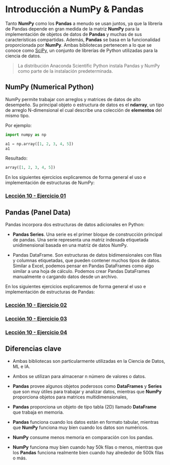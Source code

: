 # Introducción a NumPy & Pandas


Tanto **NumPy** como los **Pandas** a menudo se usan juntos, ya que la librería de Pandas depende en gran medida de la matriz **NumPy** para la implementación de objetos de datos de **Pandas** y muchas de sus características compartidas. Además, **Pandas** se basa en la funcionalidad proporcionada por **NumPy**. Ambas bibliotecas pertenecen a lo que se conoce como [SciPy](https://www.scipy.org/), un conjunto de librerías de Python utilizadas para la ciencia de datos.

> La distribución Anaconda Scientific Python instala Pandas y NumPy como parte de la instalación predeterminada.

## NumPy (Numerical Python)

NumPy permite trabajar con arreglos y matrices de datos de alto desempeño. Su principal objeto o estructura de datos es el **ndarray**, un tipo de arreglo N-dimensional el cual describe una colección de **elementos** del mismo tipo.

Por ejemplo:

```py
import numpy as np

a1 = np.array([1, 2, 3, 4, 5])
a1
```

Resultado:

```py
array([1, 2, 3, 4, 5])
```
En los siguientes ejercicios explicaremos de forma general el uso e implementación de estructuras de NumPy:

### [Lección 10 - Ejercicio 01](http://localhost:8888/lab/tree/my_python_repo/Ejercicio%2010-01.ipynb)


## Pandas (Panel Data)

Pandas incorpora dos estructuras de datos adicionales en Python:

- **Pandas Series**. Una serie es el primer bloque de construcción principal de pandas. Una serie representa una matriz indexada etiquetada unidimensional basada en una matriz de datos NumPy.

- Pandas DataFrame. Son estructuras de datos bidimensionales con filas y columnas etiquetadas, que pueden contener muchos tipos de datos. Similar a Excel, podemos pensar en Pandas DataFrames como algo similar a una hoja de cálculo. Podemos crear Pandas DataFrames manualmente o cargando datos desde un archivo.

En los siguientes ejercicios explicaremos de forma general el uso e implementación de estructuras de Pandas:

### [Lección 10 - Ejercicio 02](http://localhost:8888/lab/tree/my_python_repo/Ejercicio%2010-02.ipynb)

### [Lección 10 - Ejercicio 03](http://localhost:8888/lab/tree/my_python_repo/Ejercicio%2010-03.ipynb)

### [Lección 10 - Ejercicio 04](http://localhost:8888/lab/tree/my_python_repo/Ejercicio%2010-04.ipynb)

## Diferencias clave  

- Ambas bibliotecas son particularmente utilizadas en la Ciencia de Datos, ML e IA.

- Ambos se utilizan para almacenar n número de valores o datos.  

- **Pandas** provee algunos objetos poderosos como **DataFrames** y **Series** que son muy útiles para trabajar y analizar datos, mientras que **NumPy** proporciona objetos para matrices multidimensionales,

- **Pandas** proporciona un objeto de tipo tabla (2D) llamado **DataFrame** que trabaja en memoria.

- **Pandas** funciona cuando los datos están en formato tabular, mientras que **NumPy** funciona muy bien cuando los datos son numéricos.

- **NumPy** consume menos memoria en comparación con los pandas.  

- **NumPy** funciona muy bien cuando hay 50k filas o menos, mientras que los **Pandas** funciona realmente bien cuando hay alrededor de 500k filas o más.
